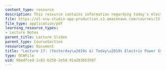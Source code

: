 ```yaml
---
content_type: resource
description: This resource contains information regarding today's electric power system.
file: https://ol-ocw-studio-app-production.s3.amazonaws.com/courses/15-031j-energy-decisions-markets-and-policies-spring-2012/96edfced1c81b2582e5d91a283b53507_MIT15_031JS12_lec17.pdf
file_type: application/pdf
learning_resource_types:
- Lecture Notes
parent_title: Lecture Slides
parent_type: CourseSection
resourcetype: Document
title: "Lecture 17: (Yesterday\u2019s &) Today\u2019s Electric Power System"
type: OCWFile
uid: 96edfced-1c81-b258-2e5d-91a283b53507
---
```

